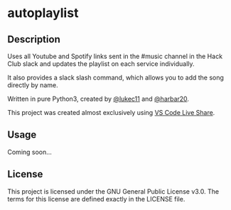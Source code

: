 # autoplaylist
## Description
Uses all Youtube and Spotify links sent in the #music channel in the Hack Club slack and updates the playlist on each service individually.

It also provides a slack slash command, which allows you to add the song directly by name.

Written in pure Python3, created by [@lukec11](https://github.com/lukec11) and [@harbar20](https://github.com/harbar20).

This project was created almost exclusively using [VS Code Live Share](https://marketplace.visualstudio.com/items?itemName=MS-vsliveshare.vsliveshare).

## Usage
Coming soon...

## License
This project is licensed under the GNU General Public License v3.0. The terms for this license are defined exactly in the LICENSE file.